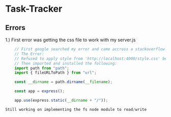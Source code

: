 # Task-Tracker

## Errors 
1.) First error was getting the css file to work with my server.js

```js
    // First google searched my error and came accross a stackoverflow solutions and it worked
    // The Error:
    // Refused to apply style from 'http://localhost:4000/style.css' because its MIME type ('text/html') is not a supported stylesheet MIME type, and strict MIME checking is enabled.
    // Then imported and installed the following:
    import path from "path";
    import { fileURLToPath } from "url";

    const __dirname = path.dirname(__filename);

    const app = express();

    app.use(express.static(__dirname + "/"));
```
```js
Still working on implementing the fs node module to read/write 